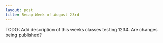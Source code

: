 ```yaml
---
layout: post
title: Recap Week of August 23rd
---
```


TODO: Add description of this weeks classes
testing 1234. Are changes being published?
